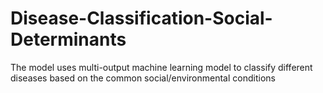 # Disease-Classification-Social-Determinants
The model uses multi-output machine learning model to classify different diseases based on the common social/environmental conditions
